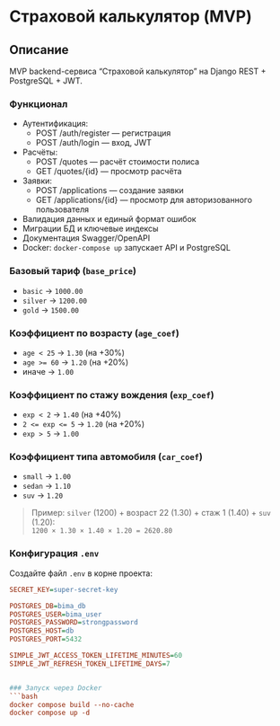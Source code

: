 # Страховой калькулятор (MVP)

## Описание
MVP backend-сервиса “Страховой калькулятор” на Django REST + PostgreSQL + JWT.

### Функционал
- Аутентификация:
  - POST /auth/register — регистрация
  - POST /auth/login — вход, JWT
- Расчёты:
  - POST /quotes — расчёт стоимости полиса
  - GET /quotes/{id} — просмотр расчёта
- Заявки:
  - POST /applications — создание заявки
  - GET /applications/{id} — просмотр для авторизованного пользователя
- Валидация данных и единый формат ошибок
- Миграции БД и ключевые индексы
- Документация Swagger/OpenAPI
- Docker: `docker-compose up` запускает API и PostgreSQL


### Базовый тариф (`base_price`)
- `basic` → `1000.00`
- `silver` → `1200.00`
- `gold` → `1500.00`

### Коэффициент по возрасту (`age_coef`)
- `age < 25` → `1.30` (на +30%)
- `age >= 60` → `1.20` (на +20%)
- иначе → `1.00`

### Коэффициент по стажу вождения (`exp_coef`)
- `exp < 2` → `1.40` (на +40%)
- `2 <= exp <= 5` → `1.20` (на +20%)
- `exp > 5` → `1.00`

### Коэффициент типа автомобиля (`car_coef`)
- `small` → `1.00`
- `sedan` → `1.10`
- `suv` → `1.20`

> Пример: `silver` (1200) + возраст 22 (1.30) + стаж 1 (1.40) + `suv` (1.20):  
> `1200 × 1.30 × 1.40 × 1.20 = 2620.80`

### Конфигурация `.env`
Создайте файл `.env` в корне проекта:

```ini
SECRET_KEY=super-secret-key

POSTGRES_DB=bima_db
POSTGRES_USER=bima_user
POSTGRES_PASSWORD=strongpassword
POSTGRES_HOST=db
POSTGRES_PORT=5432

SIMPLE_JWT_ACCESS_TOKEN_LIFETIME_MINUTES=60
SIMPLE_JWT_REFRESH_TOKEN_LIFETIME_DAYS=7


### Запуск через Docker
```bash
docker compose build --no-cache
docker compose up -d

